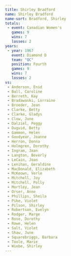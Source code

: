 ```yaml
---
title: Shirley Bradford
name: Shirley Bradford
name-sort: Bradford, Shirley
totals:
 - event: Canadian Women's
   games: 9
   wins: 7
   losses: 2
years:
 - year: 1967
   event: Diamond D
   team: "QC"
   position: Fourth
   games: 9
   wins: 7
   losses: 2
vs:
 - Anderson, Enid
 - Ball, Caroline
 - Berreth, Kay
 - Bradawaski, Lorraine
 - Broeder, Jean
 - Clarke, Betty
 - Clarke, Gladys
 - Clow, June
 - Dalziel, Peggy
 - Duguid, Betty
 - Gammon, Helen
 - Goodyear, Joanne
 - Herron, Donna
 - Holmgren, Dorothy
 - Ingram, Joan
 - Langton, Beverly
 - LeCain, Joan
 - Lenihan, Geraldine
 - MacDonald, Elizabeth
 - McKeown, Verle
 - Mitchell, Joy
 - Mitchell, Polly
 - Mortley, Jean
 - Orser, Anne
 - Phillips, Sheila
 - Pike, Violet
 - Pilson, Shirley
 - Robertson, Evelyn
 - Rodger, Marge
 - Rose, Dorothy
 - Rowe, Helen
 - Salt, Violet
 - Shaw, June
 - Squarebriggs, Barbara
 - Toole, Marie
 - Wiebe, Shirley
---
```

